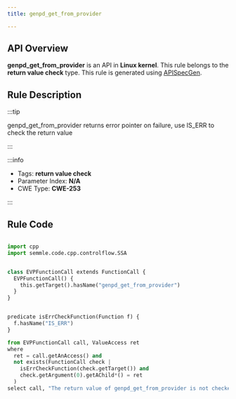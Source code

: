 ```yaml
---
title: genpd_get_from_provider

---
```



## API Overview
**genpd_get_from_provider** is an API in **Linux kernel**. This rule belongs to the **return value check** type. This rule is generated using [APISpecGen](../../tools/APISpecGen).
## Rule Description

:::tip

genpd_get_from_provider returns error pointer on failure, use IS_ERR to check the return value

:::

:::info

- Tags: **return value check**
- Parameter Index: **N/A**
- CWE Type: **CWE-253**

:::

## Rule Code
```python

import cpp
import semmle.code.cpp.controlflow.SSA


class EVPFunctionCall extends FunctionCall {
  EVPFunctionCall() {
    this.getTarget().hasName("genpd_get_from_provider")
  }
}


predicate isErrCheckFunction(Function f) {
  f.hasName("IS_ERR") 
}

from EVPFunctionCall call, ValueAccess ret
where
  ret = call.getAnAccess() and
  not exists(FunctionCall check |
    isErrCheckFunction(check.getTarget()) and
    check.getArgument(0).getAChild*() = ret
  )
select call, "The return value of genpd_get_from_provider is not checked with IS_ERR."
    
```